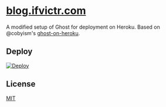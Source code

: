 # [blog.ifvictr.com](https://blog.ifvictr.com)

A modified setup of Ghost for deployment on Heroku. Based on @cobyism's [ghost-on-heroku](https://github.com/cobyism/ghost-on-heroku).

## Deploy

[![Deploy](https://www.herokucdn.com/deploy/button.svg)](https://heroku.com/deploy)

## License

[MIT](LICENSE.txt)